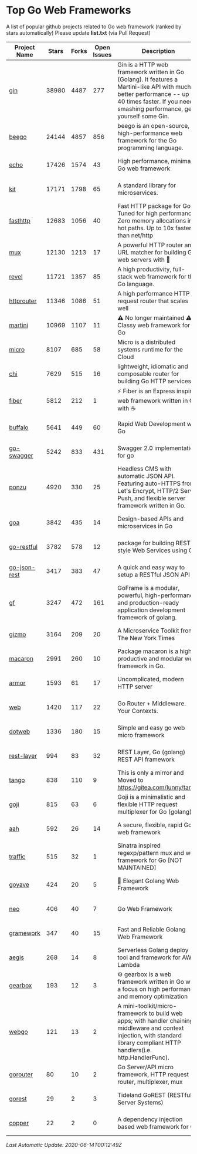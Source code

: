 # Top Go Web Frameworks
A list of popular github projects related to Go web framework (ranked by stars automatically)
Please update **list.txt** (via Pull Request)

| Project Name | Stars | Forks | Open Issues | Description | Last Commit |
| ------------ | ----- | ----- | ----------- | ----------- | ----------- |
| [gin](https://github.com/gin-gonic/gin) | 38980 | 4487 | 277 | Gin is a HTTP web framework written in Go (Golang). It features a Martini-like API with much better performance -- up to 40 times faster. If you need smashing performance, get yourself some Gin. | 2020-05-25 13:47:06 |
| [beego](https://github.com/astaxie/beego) | 24144 | 4857 | 856 | beego is an open-source, high-performance web framework for the Go programming language. | 2020-06-13 15:40:13 |
| [echo](https://github.com/labstack/echo) | 17426 | 1574 | 43 | High performance, minimalist Go web framework | 2020-05-06 21:01:28 |
| [kit](https://github.com/go-kit/kit) | 17171 | 1798 | 65 | A standard library for microservices. | 2020-06-10 23:34:40 |
| [fasthttp](https://github.com/valyala/fasthttp) | 12683 | 1056 | 40 | Fast HTTP package for Go. Tuned for high performance. Zero memory allocations in hot paths. Up to 10x faster than net/http | 2020-06-12 19:47:32 |
| [mux](https://github.com/gorilla/mux) | 12130 | 1213 | 17 | A powerful HTTP router and URL matcher for building Go web servers with 🦍 | 2020-05-17 04:02:54 |
| [revel](https://github.com/revel/revel) | 11721 | 1357 | 85 | A high productivity, full-stack web framework for the Go language. | 2018-10-30 13:23:52 |
| [httprouter](https://github.com/julienschmidt/httprouter) | 11346 | 1086 | 51 | A high performance HTTP request router that scales well | 2020-01-14 09:48:04 |
| [martini](https://github.com/go-martini/martini) | 10969 | 1107 | 11 | ⚠️ No longer maintained ⚠️  Classy web framework for Go | 2017-01-21 21:58:54 |
| [micro](https://github.com/micro/micro) | 8107 | 685 | 58 | Micro is a distributed systems runtime for the Cloud | 2020-06-12 10:27:40 |
| [chi](https://github.com/go-chi/chi) | 7629 | 515 | 16 | lightweight, idiomatic and composable router for building Go HTTP services | 2020-06-02 19:02:25 |
| [fiber](https://github.com/gofiber/fiber) | 5812 | 212 | 1 | ⚡️ Fiber is an Express inspired web framework written in Go with ☕️ | 2020-06-12 10:50:22 |
| [buffalo](https://github.com/gobuffalo/buffalo) | 5641 | 449 | 60 | Rapid Web Development w/ Go | 2020-06-09 17:02:22 |
| [go-swagger](https://github.com/go-swagger/go-swagger) | 5242 | 833 | 431 | Swagger 2.0 implementation for go | 2020-06-05 14:23:03 |
| [ponzu](https://github.com/ponzu-cms/ponzu) | 4920 | 330 | 25 | Headless CMS with automatic JSON API. Featuring auto-HTTPS from Let's Encrypt, HTTP/2 Server Push, and flexible server framework written in Go. | 2020-01-02 00:14:32 |
| [goa](https://github.com/goadesign/goa) | 3842 | 435 | 14 | Design-based APIs and microservices in Go | 2020-06-11 17:28:07 |
| [go-restful](https://github.com/emicklei/go-restful) | 3782 | 578 | 12 | package for building REST-style Web Services using Go | 2020-03-09 11:38:56 |
| [go-json-rest](https://github.com/ant0ine/go-json-rest) | 3417 | 383 | 47 | A quick and easy way to setup a RESTful JSON API | 2017-09-13 04:12:08 |
| [gf](https://github.com/gogf/gf) | 3247 | 472 | 161 | GoFrame is a modular, powerful, high-performance and production-ready application development framework of golang.  | 2020-06-13 08:22:49 |
| [gizmo](https://github.com/nytimes/gizmo) | 3164 | 209 | 20 | A Microservice Toolkit from The New York Times | 2020-05-22 01:15:42 |
| [macaron](https://github.com/go-macaron/macaron) | 2991 | 260 | 10 | Package macaron is a high productive and modular web framework in Go. | 2020-06-11 08:29:11 |
| [armor](https://github.com/labstack/armor) | 1593 | 61 | 17 | Uncomplicated, modern HTTP server | 2019-08-03 18:10:09 |
| [web](https://github.com/gocraft/web) | 1420 | 117 | 22 | Go Router + Middleware. Your Contexts. | 2019-02-07 15:06:52 |
| [dotweb](https://github.com/devfeel/dotweb) | 1336 | 180 | 15 | Simple and easy go web micro framework | 2020-06-01 15:06:07 |
| [rest-layer](https://github.com/rs/rest-layer) | 994 | 83 | 32 | REST Layer, Go (golang) REST API framework | 2019-12-05 10:17:11 |
| [tango](https://github.com/lunny/tango) | 838 | 110 | 9 | This is only a mirror and Moved to https://gitea.com/lunny/tango | 2019-05-17 03:31:10 |
| [goji](https://github.com/goji/goji) | 815 | 63 | 6 | Goji is a minimalistic and flexible HTTP request multiplexer for Go (golang) | 2019-01-26 23:58:29 |
| [aah](https://github.com/go-aah/aah) | 592 | 26 | 14 | A secure, flexible, rapid Go web framework | 2019-10-12 08:09:30 |
| [traffic](https://github.com/gravityblast/traffic) | 515 | 32 | 1 | Sinatra inspired regexp/pattern mux and web framework for Go [NOT MAINTAINED] | 2015-11-26 21:31:07 |
| [goyave](https://github.com/System-Glitch/goyave) | 424 | 20 | 5 | 🍐 Elegant Golang Web Framework | 2020-05-09 13:18:18 |
| [neo](https://github.com/ivpusic/neo) | 406 | 40 | 7 | Go Web Framework | 2017-08-14 23:54:31 |
| [gramework](https://github.com/gramework/gramework) | 347 | 40 | 15 | Fast and Reliable Golang Web Framework | 2020-01-21 17:51:59 |
| [aegis](https://github.com/tmaiaroto/aegis) | 268 | 14 | 8 | Serverless Golang deploy tool and framework for AWS Lambda | 2019-07-28 17:59:41 |
| [gearbox](https://github.com/gogearbox/gearbox) | 193 | 12 | 3 | :gear: gearbox is a web framework written in Go with a focus on high performance and memory optimization | 2020-06-13 15:22:36 |
| [webgo](https://github.com/bnkamalesh/webgo) | 121 | 13 | 2 | A mini-toolkit/micro-framework to build web apps; with handler chaining, middleware and context injection, with standard library compliant HTTP handlers(i.e. http.HandlerFunc). | 2020-06-09 12:35:41 |
| [gorouter](https://github.com/vardius/gorouter) | 80 | 10 | 2 | Go Server/API micro framework, HTTP request router, multiplexer, mux | 2020-06-11 05:13:54 |
| [gorest](https://github.com/tideland/gorest) | 29 | 2 | 3 | Tideland GoREST (RESTful Server Systems) | 2017-11-10 13:00:37 |
| [copper](https://github.com/tusharsoni/copper) | 22 | 2 | 0 | A dependency injection based web framework for Go | 2020-05-30 22:14:05 |

*Last Automatic Update: 2020-06-14T00:12:49Z*